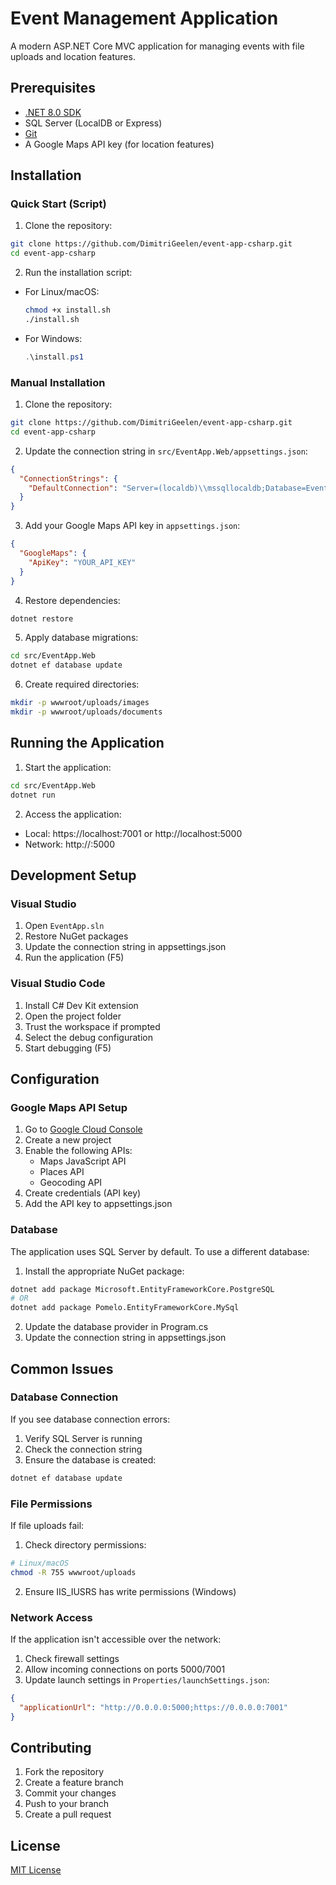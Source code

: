 # Event Management Application

A modern ASP.NET Core MVC application for managing events with file uploads and location features.

## Prerequisites

- [.NET 8.0 SDK](https://dotnet.microsoft.com/download/dotnet/8.0)
- SQL Server (LocalDB or Express)
- [Git](https://git-scm.com/downloads)
- A Google Maps API key (for location features)

## Installation

### Quick Start (Script)

1. Clone the repository:
```bash
git clone https://github.com/DimitriGeelen/event-app-csharp.git
cd event-app-csharp
```

2. Run the installation script:
- For Linux/macOS:
  ```bash
  chmod +x install.sh
  ./install.sh
  ```
- For Windows:
  ```powershell
  .\install.ps1
  ```

### Manual Installation

1. Clone the repository:
```bash
git clone https://github.com/DimitriGeelen/event-app-csharp.git
cd event-app-csharp
```

2. Update the connection string in `src/EventApp.Web/appsettings.json`:
```json
{
  "ConnectionStrings": {
    "DefaultConnection": "Server=(localdb)\\mssqllocaldb;Database=EventApp;Trusted_Connection=True;MultipleActiveResultSets=true"
  }
}
```

3. Add your Google Maps API key in `appsettings.json`:
```json
{
  "GoogleMaps": {
    "ApiKey": "YOUR_API_KEY"
  }
}
```

4. Restore dependencies:
```bash
dotnet restore
```

5. Apply database migrations:
```bash
cd src/EventApp.Web
dotnet ef database update
```

6. Create required directories:
```bash
mkdir -p wwwroot/uploads/images
mkdir -p wwwroot/uploads/documents
```

## Running the Application

1. Start the application:
```bash
cd src/EventApp.Web
dotnet run
```

2. Access the application:
- Local: https://localhost:7001 or http://localhost:5000
- Network: http://<your-ip-address>:5000

## Development Setup

### Visual Studio

1. Open `EventApp.sln`
2. Restore NuGet packages
3. Update the connection string in appsettings.json
4. Run the application (F5)

### Visual Studio Code

1. Install C# Dev Kit extension
2. Open the project folder
3. Trust the workspace if prompted
4. Select the debug configuration
5. Start debugging (F5)

## Configuration

### Google Maps API Setup

1. Go to [Google Cloud Console](https://console.cloud.google.com/)
2. Create a new project
3. Enable the following APIs:
   - Maps JavaScript API
   - Places API
   - Geocoding API
4. Create credentials (API key)
5. Add the API key to appsettings.json

### Database

The application uses SQL Server by default. To use a different database:

1. Install the appropriate NuGet package:
```bash
dotnet add package Microsoft.EntityFrameworkCore.PostgreSQL
# OR
dotnet add package Pomelo.EntityFrameworkCore.MySql
```

2. Update the database provider in Program.cs
3. Update the connection string in appsettings.json

## Common Issues

### Database Connection

If you see database connection errors:
1. Verify SQL Server is running
2. Check the connection string
3. Ensure the database is created:
```bash
dotnet ef database update
```

### File Permissions

If file uploads fail:
1. Check directory permissions:
```bash
# Linux/macOS
chmod -R 755 wwwroot/uploads
```
2. Ensure IIS_IUSRS has write permissions (Windows)

### Network Access

If the application isn't accessible over the network:
1. Check firewall settings
2. Allow incoming connections on ports 5000/7001
3. Update launch settings in `Properties/launchSettings.json`:
```json
{
  "applicationUrl": "http://0.0.0.0:5000;https://0.0.0.0:7001"
}
```

## Contributing

1. Fork the repository
2. Create a feature branch
3. Commit your changes
4. Push to your branch
5. Create a pull request

## License

[MIT License](LICENSE)

